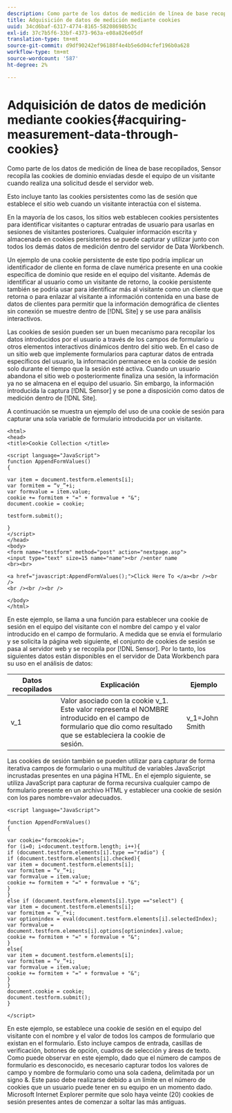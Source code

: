 ```yaml
---
description: Como parte de los datos de medición de línea de base recopilados, Sensor recopila las cookies de dominio enviadas desde el equipo de un visitante cuando realiza una solicitud desde el servidor web.
title: Adquisición de datos de medición mediante cookies
uuid: 34cd6baf-6317-4774-8165-58208698b53c
exl-id: 37c7b5f6-33bf-4373-963a-e08a826e05df
translation-type: tm+mt
source-git-commit: d9df90242ef96188f4e4b5e6d04cfef196b0a628
workflow-type: tm+mt
source-wordcount: '587'
ht-degree: 2%

---
```


# Adquisición de datos de medición mediante cookies{#acquiring-measurement-data-through-cookies}

Como parte de los datos de medición de línea de base recopilados, Sensor recopila las cookies de dominio enviadas desde el equipo de un visitante cuando realiza una solicitud desde el servidor web.

Esto incluye tanto las cookies persistentes como las de sesión que establece el sitio web cuando un visitante interactúa con el sistema.

En la mayoría de los casos, los sitios web establecen cookies persistentes para identificar visitantes o capturar entradas de usuario para usarlas en sesiones de visitantes posteriores. Cualquier información escrita y almacenada en cookies persistentes se puede capturar y utilizar junto con todos los demás datos de medición dentro del servidor de Data Workbench.

Un ejemplo de una cookie persistente de este tipo podría implicar un identificador de cliente en forma de clave numérica presente en una cookie específica de dominio que reside en el equipo del visitante. Además de identificar al usuario como un visitante de retorno, la cookie persistente también se podría usar para identificar más al visitante como un cliente que retorna o para enlazar al visitante a información contenida en una base de datos de clientes para permitir que la información demográfica de clientes sin conexión se muestre dentro de [!DNL Site] y se use para análisis interactivos.

Las cookies de sesión pueden ser un buen mecanismo para recopilar los datos introducidos por el usuario a través de los campos de formulario u otros elementos interactivos dinámicos dentro del sitio web. En el caso de un sitio web que implemente formularios para capturar datos de entrada específicos del usuario, la información permanece en la cookie de sesión solo durante el tiempo que la sesión esté activa. Cuando un usuario abandona el sitio web o posteriormente finaliza una sesión, la información ya no se almacena en el equipo del usuario. Sin embargo, la información introducida la captura [!DNL Sensor] y se pone a disposición como datos de medición dentro de [!DNL Site].

A continuación se muestra un ejemplo del uso de una cookie de sesión para capturar una sola variable de formulario introducida por un visitante.

```
<html> 
<head> 
<title>Cookie Collection </title> 
 
<script language="JavaScript"> 
function AppendFormValues() 
{ 
 
var item = document.testform.elements[i]; 
var formitem = “v_”+i; 
var formvalue = item.value; 
cookie += formitem + "=" + formvalue + "&"; 
document.cookie = cookie; 
 
testform.submit(); 
 
} 
</script> 
</head> 
<body> 
<form name="testform" method="post" action="nextpage.asp"> 
<input type="text" size=15 name="name"><br />enter name 
<br><br> 
 
<a href="javascript:AppendFormValues();">Click Here To </a><br /><br /> 
<br /><br /><br /> 
 
</body> 
</html> 
```

En este ejemplo, se llama a una función para establecer una cookie de sesión en el equipo del visitante con el nombre del campo y el valor introducido en el campo de formulario. A medida que se envía el formulario y se solicita la página web siguiente, el conjunto de cookies de sesión se pasa al servidor web y se recopila por [!DNL Sensor]. Por lo tanto, los siguientes datos están disponibles en el servidor de Data Workbench para su uso en el análisis de datos:

| Datos recopilados | Explicación | Ejemplo |
|---|---|---|
| v_1 | Valor asociado con la cookie v_1. Este valor representa el NOMBRE introducido en el campo de formulario que dio como resultado que se estableciera la cookie de sesión. | v_1=John Smith |

Las cookies de sesión también se pueden utilizar para capturar de forma iterativa campos de formulario o una multitud de variables JavaScript incrustadas presentes en una página HTML. En el ejemplo siguiente, se utiliza JavaScript para capturar de forma recursiva cualquier campo de formulario presente en un archivo HTML y establecer una cookie de sesión con los pares nombre=valor adecuados.

```
<script language="JavaScript"> 
 
function AppendFormValues() 
{ 
 
var cookie="formcookie="; 
for (i=0; i<document.testform.length; i++){ 
if (document.testform.elements[i].type =="radio") {            
if (document.testform.elements[i].checked){ 
var item = document.testform.elements[i]; 
var formitem = “v_”+i; 
var formvalue = item.value; 
cookie += formitem + "=" + formvalue + "&"; 
} 
} 
else if (document.testform.elements[i].type =="select") { 
var item = document.testform.elements[i]; 
var formitem = “v_”+i; 
var optionindex = eval(document.testform.elements[i].selectedIndex); 
var formvalue = document.testform.elements[i].options[optionindex].value;             
cookie += formitem + "=" + formvalue + "&"; 
} 
else{ 
var item = document.testform.elements[i]; 
var formitem = “v_”+i; 
var formvalue = item.value; 
cookie += formitem + "=" + formvalue + "&"; 
} 
} 
document.cookie = cookie; 
document.testform.submit(); 
} 
 
</script>
```

En este ejemplo, se establece una cookie de sesión en el equipo del visitante con el nombre y el valor de todos los campos de formulario que existan en el formulario. Esto incluye campos de entrada, casillas de verificación, botones de opción, cuadros de selección y áreas de texto. Como puede observar en este ejemplo, dado que el número de campos de formulario es desconocido, es necesario capturar todos los valores de campo y nombre de formulario como una sola cadena, delimitada por un signo &amp;. Este paso debe realizarse debido a un límite en el número de cookies que un usuario puede tener en su equipo en un momento dado. Microsoft Internet Explorer permite que solo haya veinte (20) cookies de sesión presentes antes de comenzar a soltar las más antiguas.
